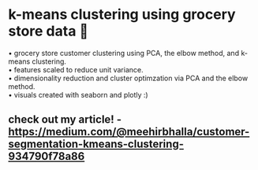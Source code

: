 # k-means clustering using grocery store data 🛒
•	grocery store customer clustering using PCA, the elbow method, and k-means clustering.</br>
•	features scaled to reduce unit variance.</br>
•	dimensionality reduction and cluster optimzation via PCA and the elbow method.</br>
•	visuals created with seaborn and plotly :)
## check out my article! - https://medium.com/@meehirbhalla/customer-segmentation-kmeans-clustering-934790f78a86

